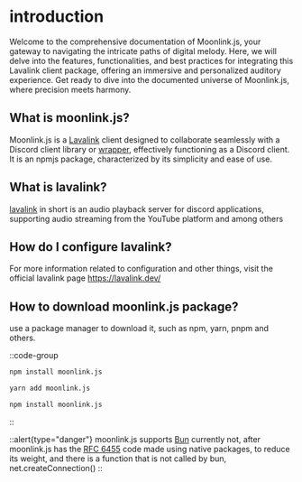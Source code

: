 # introduction
Welcome to the comprehensive documentation of Moonlink.js, your gateway to navigating the intricate paths of digital melody. Here, we will delve into the features, functionalities, and best practices for integrating this Lavalink client package, offering an immersive and personalized auditory experience. Get ready to dive into the documented universe of Moonlink.js, where precision meets harmony.

## What is moonlink.js?

Moonlink.js is a [Lavalink](https://lavalink.dev/) client designed to collaborate seamlessly with a Discord client library or [wrapper](https://discord.com/developers/docs), effectively functioning as a Discord client. It is an npmjs package, characterized by its simplicity and ease of use.

## What is lavalink?

[lavalink](https://lavalink.dev/) in short is an audio playback server for discord applications, supporting audio streaming from the YouTube platform and among others

## How do I configure lavalink?

For more information related to configuration and other things, visit the official lavalink page https://lavalink.dev/

## How to download moonlink.js package?

use a package manager to download it, such as npm, yarn, pnpm and others.

::code-group
  ```bash [NPM]
  npm install moonlink.js
  ```
  ```bash [YARN]
  yarn add moonlink.js
  ```
  ```bash [PNPM]
  npm install moonlink.js
  ```
::

::alert{type="danger"}
moonlink.js supports [Bun](https://bun.sh/) currently not, after moonlink.js has the [RFC 6455](https://datatracker.ietf.org/doc/html/rfc6455) code made using native packages, to reduce its weight, and there is a function that is not called by bun, net.createConnection()
::


